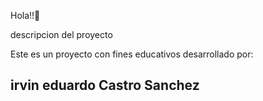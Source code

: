 Hola!!👋

descripcion del proyecto

Este es un proyecto con fines educativos desarrollado por:
## irvin eduardo Castro Sanchez ##



